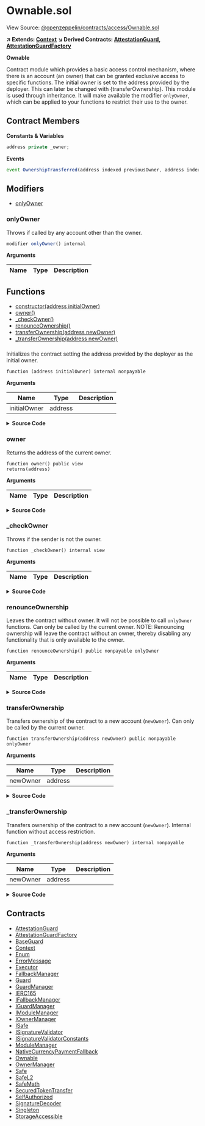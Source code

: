 # Ownable.sol

View Source: [@openzeppelin/contracts/access/Ownable.sol](../@openzeppelin/contracts/access/Ownable.sol)

**↗ Extends: [Context](Context.md)**
**↘ Derived Contracts: [AttestationGuard](AttestationGuard.md), [AttestationGuardFactory](AttestationGuardFactory.md)**

**Ownable**

Contract module which provides a basic access control mechanism, where
there is an account (an owner) that can be granted exclusive access to
specific functions.
The initial owner is set to the address provided by the deployer. This can
later be changed with {transferOwnership}.
This module is used through inheritance. It will make available the modifier
`onlyOwner`, which can be applied to your functions to restrict their use to
the owner.

## Contract Members

**Constants & Variables**

```js
address private _owner;

```

**Events**

```js
event OwnershipTransferred(address indexed previousOwner, address indexed newOwner);
```

## Modifiers

- [onlyOwner](#onlyowner)

### onlyOwner

Throws if called by any account other than the owner.

```js
modifier onlyOwner() internal
```

**Arguments**

| Name | Type | Description |
| ---- | ---- | ----------- |

## Functions

- [constructor(address initialOwner)](#)
- [owner()](#owner)
- [\_checkOwner()](#_checkowner)
- [renounceOwnership()](#renounceownership)
- [transferOwnership(address newOwner)](#transferownership)
- [\_transferOwnership(address newOwner)](#_transferownership)

###

Initializes the contract setting the address provided by the deployer as the initial owner.

```solidity
function (address initialOwner) internal nonpayable
```

**Arguments**

| Name         | Type    | Description |
| ------------ | ------- | ----------- |
| initialOwner | address |             |

<details>
	<summary><strong>Source Code</strong></summary>

```javascript
constructor(address initialOwner) {
        if (initialOwner == address(0)) {
            revert OwnableInvalidOwner(address(0));
        }
        _transferOwnership(initialOwner);
    }
```

</details>

### owner

Returns the address of the current owner.

```solidity
function owner() public view
returns(address)
```

**Arguments**

| Name | Type | Description |
| ---- | ---- | ----------- |

<details>
	<summary><strong>Source Code</strong></summary>

```javascript
function owner() public view virtual returns (address) {
        return _owner;
    }
```

</details>

### \_checkOwner

Throws if the sender is not the owner.

```solidity
function _checkOwner() internal view
```

**Arguments**

| Name | Type | Description |
| ---- | ---- | ----------- |

<details>
	<summary><strong>Source Code</strong></summary>

```javascript
function _checkOwner() internal view virtual {
        if (owner() != _msgSender()) {
            revert OwnableUnauthorizedAccount(_msgSender());
        }
    }
```

</details>

### renounceOwnership

Leaves the contract without owner. It will not be possible to call
`onlyOwner` functions. Can only be called by the current owner.
NOTE: Renouncing ownership will leave the contract without an owner,
thereby disabling any functionality that is only available to the owner.

```solidity
function renounceOwnership() public nonpayable onlyOwner
```

**Arguments**

| Name | Type | Description |
| ---- | ---- | ----------- |

<details>
	<summary><strong>Source Code</strong></summary>

```javascript
function renounceOwnership() public virtual onlyOwner {
        _transferOwnership(address(0));
    }
```

</details>

### transferOwnership

Transfers ownership of the contract to a new account (`newOwner`).
Can only be called by the current owner.

```solidity
function transferOwnership(address newOwner) public nonpayable onlyOwner
```

**Arguments**

| Name     | Type    | Description |
| -------- | ------- | ----------- |
| newOwner | address |             |

<details>
	<summary><strong>Source Code</strong></summary>

```javascript
function transferOwnership(address newOwner) public virtual onlyOwner {
        if (newOwner == address(0)) {
            revert OwnableInvalidOwner(address(0));
        }
        _transferOwnership(newOwner);
    }
```

</details>

### \_transferOwnership

Transfers ownership of the contract to a new account (`newOwner`).
Internal function without access restriction.

```solidity
function _transferOwnership(address newOwner) internal nonpayable
```

**Arguments**

| Name     | Type    | Description |
| -------- | ------- | ----------- |
| newOwner | address |             |

<details>
	<summary><strong>Source Code</strong></summary>

```javascript
function _transferOwnership(address newOwner) internal virtual {
        address oldOwner = _owner;
        _owner = newOwner;
        emit OwnershipTransferred(oldOwner, newOwner);
    }
```

</details>

## Contracts

- [AttestationGuard](AttestationGuard.md)
- [AttestationGuardFactory](AttestationGuardFactory.md)
- [BaseGuard](BaseGuard.md)
- [Context](Context.md)
- [Enum](Enum.md)
- [ErrorMessage](ErrorMessage.md)
- [Executor](Executor.md)
- [FallbackManager](FallbackManager.md)
- [Guard](Guard.md)
- [GuardManager](GuardManager.md)
- [IERC165](IERC165.md)
- [IFallbackManager](IFallbackManager.md)
- [IGuardManager](IGuardManager.md)
- [IModuleManager](IModuleManager.md)
- [IOwnerManager](IOwnerManager.md)
- [ISafe](ISafe.md)
- [ISignatureValidator](ISignatureValidator.md)
- [ISignatureValidatorConstants](ISignatureValidatorConstants.md)
- [ModuleManager](ModuleManager.md)
- [NativeCurrencyPaymentFallback](NativeCurrencyPaymentFallback.md)
- [Ownable](Ownable.md)
- [OwnerManager](OwnerManager.md)
- [Safe](Safe.md)
- [SafeL2](SafeL2.md)
- [SafeMath](SafeMath.md)
- [SecuredTokenTransfer](SecuredTokenTransfer.md)
- [SelfAuthorized](SelfAuthorized.md)
- [SignatureDecoder](SignatureDecoder.md)
- [Singleton](Singleton.md)
- [StorageAccessible](StorageAccessible.md)
